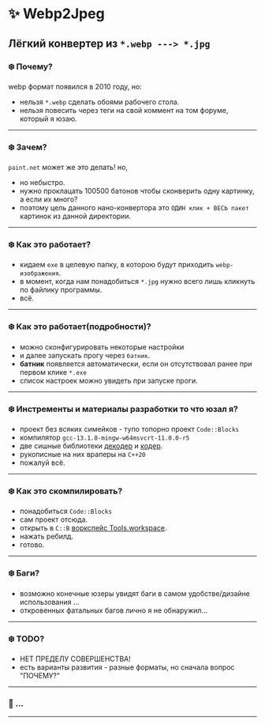 # :sparkles: Webp2Jpeg
 Лёгкий конвертер из `*.webp ---> *.jpg`
---
 
### :snowflake: Почему?
 webp формат появился в 2010 году, но:
 - нельзя `*.webp` сделать обоями рабочего стола.
 - нельзя повесить через теги на свой коммент на том форуме, который я юзаю.
---
 
### :snowflake: Зачем?
 `paint.net` может же это делать! но,
 - но небыстро.
 - нужно проклацать 100500 батонов чтобы сконверить одну картинку, а если их много?
 - поэтому цель данного нано-конвертора это `ОДИН клик + ВЕСЬ пакет` картинок из данной директории.
---
 
### :snowflake: Как это работает?
 - кидаем `exe` в целевую папку, в которою будут приходить `webp-изображения`.
 - в момент, когда нам понадобиться `*.jpg` нужно всего лишь кликнуть по файлику программы.
 - всё.
---
 
### :snowflake: Как это работает(подробности)?
 - можно сконфигурировать некоторые настройки
 - и далее запускать прогу через `батник`.
 - **батник** появляется автоматически, если он отсутствовал ранее при первом клике `*.exe`
 - список настроек можно увидеть при запуске проги.
---
 
### :snowflake: Инстременты и материалы разработки то что юзал я?
 - проект без всяких симейков - тупо топорно проект `Code::Blocks`
 - компилятор `gcc-13.1.0-mingw-w64msvcrt-11.0.0-r5`
 - две сишные библиотеки [декодер](https://github.com/webmproject/libwebp/) и [кодер](https://github.com/stbrumme/toojpeg).
 - рукописные на них враперы на `C++20`
 - пожалуй всё.
---
 
### :snowflake: Как это скомпилировать?
 - понадобиться `Code::Blocks`
 - сам проект отсюда.
 - открыть в `C::B` [воркспейс Tools.workspace](project/).
 - нажать ребилд.
 - готово.
---
 
### :snowflake: Баги?
 - возможно конечные юзеры увидят баги в самом удобстве/дизайне использования ...
 - откровенных фатальных багов лично я не обнаружил...
---
 
### :snowflake: TODO?
 - НЕТ ПРЕДЕЛУ СОВЕРШЕНСТВА!
 - есть варианты развития - разные форматы, но сначала вопрос "ПОЧЕМУ?"
---
 
### :telescope: ...
---
 
 
